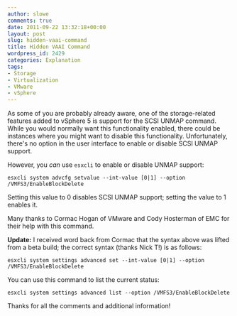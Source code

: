 ```yaml
---
author: slowe
comments: true
date: 2011-09-22 13:32:18+00:00
layout: post
slug: hidden-vaai-command
title: Hidden VAAI Command
wordpress_id: 2429
categories: Explanation
tags:
- Storage
- Virtualization
- VMware
- vSphere
---
```


As some of you are probably already aware, one of the storage-related features added to vSphere 5 is support for the SCSI UNMAP command. While you would normally want this functionality enabled, there could be instances where you might want to disable this functionality. Unfortunately, there's no option in the user interface to enable or disable SCSI UNMAP support.

However, you _can_ use `esxcli` to enable or disable UNMAP support:

	esxcli system advcfg setvalue --int-value [0|1] --option /VMFS3/EnableBlockDelete

Setting this value to 0 disables SCSI UNMAP support; setting the value to 1 enables it.

Many thanks to Cormac Hogan of VMware and Cody Hosterman of EMC for their help with this command.

**Update:** I received word back from Cormac that the syntax above was lifted from a beta build; the correct syntax (thanks Nick T!) is as follows:

	esxcli system settings advanced set --int-value [0|1] --option /VMFS3/EnableBlockDelete

You can use this command to list the current status:

	esxcli system settings advanced list --option /VMFS3/EnableBlockDelete

Thanks for all the comments and additional information!
